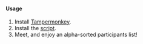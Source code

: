 #### Usage

1. Install [Tampermonkey](https://chrome.google.com/webstore/detail/tampermonkey/dhdgffkkebhmkfjojejmpbldmpobfkfo?hl=en).
2. Install the [script](https://raw.githubusercontent.com/mcrichton/delicatessen/main/delicatessen.user.js).
3. Meet, and enjoy an alpha-sorted participants list!